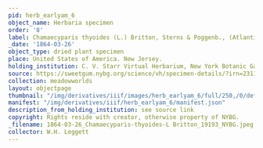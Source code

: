 ```yaml
---
pid: herb_earlyam_6
object_name: Herbaria specimen
order: '8'
label: Chamaecyparis thyoides (L.) Britton, Sterns & Poggenb., (Atlantic white cedar)
_date: '1864-03-26'
object_type: dried plant specimen
place: United States of America. New Jersey.
holding_institution: C. V. Starr Virtual Herbarium, New York Botanic Garden
source: https://sweetgum.nybg.org/science/vh/specimen-details/?irn=23116
collection: meadowworlds
layout: objectpage
thumbnail: "/img/derivatives/iiif/images/herb_earlyam_6/full/250,/0/default.jpg"
manifest: "/img/derivatives/iiif/herb_earlyam_6/manifest.json"
description_from_holding_institution: see source link
copyright: Rights reside with creator, otherwise property of NYBG.
_filename: 1864-03-26_Chamaecyparis-thyoides-L Britton_19193_NYBG.jpeg
collector: W.H. Leggett
---
```

